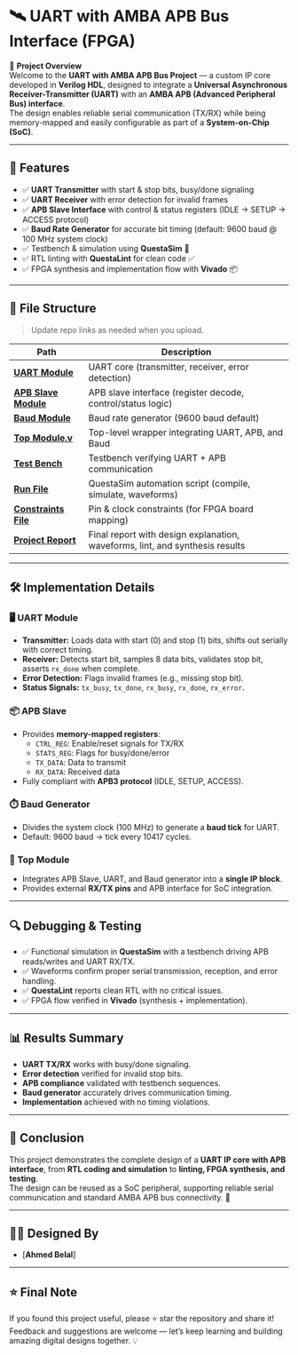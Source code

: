 # 🛰️ UART with AMBA APB Bus Interface (FPGA)

📌 **Project Overview**  
Welcome to the **UART with AMBA APB Bus Project** — a custom IP core developed in **Verilog HDL**, designed to integrate a **Universal Asynchronous Receiver-Transmitter (UART)** with an **AMBA APB (Advanced Peripheral Bus) interface**.  
The design enables reliable serial communication (TX/RX) while being memory-mapped and easily configurable as part of a **System-on-Chip (SoC)**.  

---

## 🎯 Features
- ✅ **UART Transmitter** with start & stop bits, busy/done signaling  
- ✅ **UART Receiver** with error detection for invalid frames  
- ✅ **APB Slave Interface** with control & status registers (IDLE → SETUP → ACCESS protocol)  
- ✅ **Baud Rate Generator** for accurate bit timing (default: 9600 baud @ 100 MHz system clock)  
- ✅ Testbench & simulation using **QuestaSim** 🧪  
- ✅ RTL linting with **QuestaLint** for clean code ✅  
- ✅ FPGA synthesis and implementation flow with **Vivado** 📦  

---

## 📂 File Structure
> Update repo links as needed when you upload.  

| Path | Description |
|---|---|
| [**UART Module**](https://github.com/ahmedbelal16/UART-DESIGN-WITH-AMBA-APB-BUS/blob/main/src/UART_module.v) | UART core (transmitter, receiver, error detection) |
| [**APB Slave Module**](https://github.com/ahmedbelal16/UART-DESIGN-WITH-AMBA-APB-BUS/blob/main/src/APB_Master.v) | APB slave interface (register decode, control/status logic) |
| [**Baud Module**](https://github.com/ahmedbelal16/UART-DESIGN-WITH-AMBA-APB-BUS/blob/main/src/Baud.v) | Baud rate generator (9600 baud default) |
| [**Top Module.v**](https://github.com/ahmedbelal16/UART-DESIGN-WITH-AMBA-APB-BUS/blob/main/src/UART_module.v) | Top-level wrapper integrating UART, APB, and Baud |
| [**Test Bench**](https://github.com/ahmedbelal16/UART-DESIGN-WITH-AMBA-APB-BUS/blob/main/dv/Project_TB.v) | Testbench verifying UART + APB communication |
| [**Run File**](https://github.com/ahmedbelal16/UART-DESIGN-WITH-AMBA-APB-BUS/blob/main/dv/NTI.do) | QuestaSim automation script (compile, simulate, waveforms) |
| [**Constraints File**](https://github.com/ahmedbelal16/UART-DESIGN-WITH-AMBA-APB-BUS/blob/main/dv/Constraint_UART_APB.xdc) | Pin & clock constraints (for FPGA board mapping) |
| [**Project Report**](https://github.com/ahmedbelal16/UART-DESIGN-WITH-AMBA-APB-BUS/blob/main/docs/Project%20Report.pdf) | Final report with design explanation, waveforms, lint, and synthesis results |

---

## 🛠️ Implementation Details

### 🖥️ UART Module
- **Transmitter:** Loads data with start (0) and stop (1) bits, shifts out serially with correct timing.  
- **Receiver:** Detects start bit, samples 8 data bits, validates stop bit, asserts `rx_done` when complete.  
- **Error Detection:** Flags invalid frames (e.g., missing stop bit).  
- **Status Signals:** `tx_busy`, `tx_done`, `rx_busy`, `rx_done`, `rx_error`.  

### 📦 APB Slave
- Provides **memory-mapped registers**:  
  - `CTRL_REG`: Enable/reset signals for TX/RX  
  - `STATS_REG`: Flags for busy/done/error  
  - `TX_DATA`: Data to transmit  
  - `RX_DATA`: Received data  
- Fully compliant with **APB3 protocol** (IDLE, SETUP, ACCESS).  

### ⏱️ Baud Generator
- Divides the system clock (100 MHz) to generate a **baud tick** for UART.  
- Default: 9600 baud → tick every 10417 cycles.  

### 🔗 Top Module
- Integrates APB Slave, UART, and Baud generator into a **single IP block**.  
- Provides external **RX/TX pins** and APB interface for SoC integration.  

---

## 🔍 Debugging & Testing
- ✅ Functional simulation in **QuestaSim** with a testbench driving APB reads/writes and UART RX/TX.  
- ✅ Waveforms confirm proper serial transmission, reception, and error handling.  
- ✅ **QuestaLint** reports clean RTL with no critical issues.  
- ✅ FPGA flow verified in **Vivado** (synthesis + implementation).  

---

## 📊 Results Summary
- **UART TX/RX** works with busy/done signaling.  
- **Error detection** verified for invalid stop bits.  
- **APB compliance** validated with testbench sequences.  
- **Baud generator** accurately drives communication timing.  
- **Implementation** achieved with no timing violations.  

---

## 🏁 Conclusion
This project demonstrates the complete design of a **UART IP core with APB interface**, from **RTL coding and simulation** to **linting, FPGA synthesis, and testing**.  
The design can be reused as a SoC peripheral, supporting reliable serial communication and standard AMBA APB bus connectivity. 🚀  

---

## 🧑‍💻 Designed By
- [**Ahmed Belal**] 

---

## ⭐ Final Note
If you found this project useful, please ⭐ star the repository and share it!  
Feedback and suggestions are welcome — let’s keep learning and building amazing digital designs together. 💡  
